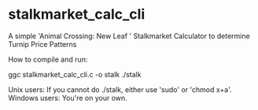 # stalkmarket_calc_cli
A simple 'Animal Crossing: New Leaf ' Stalkmarket Calculator to determine Turnip Price Patterns


How to compile and run: 

ggc stalkmarket_calc_cli.c -o stalk
./stalk

Unix users: If you cannot do ./stalk, either use 'sudo' or 'chmod x+a'.
Windows users: You're on your own.
